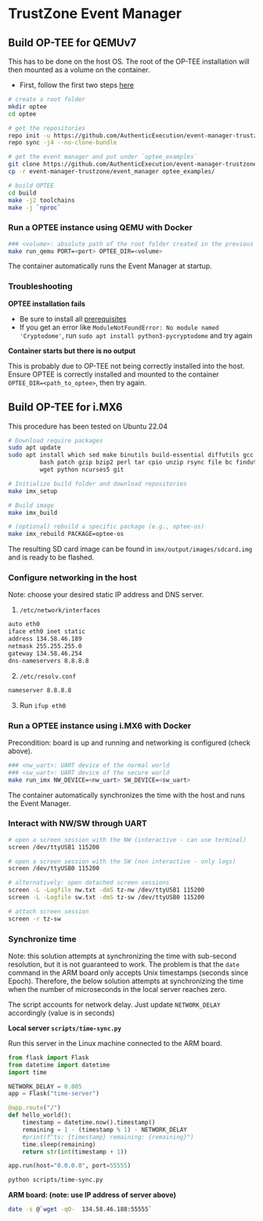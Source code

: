 # TrustZone Event Manager

## Build OP-TEE for QEMUv7

This has to be done on the host OS. The root of the OP-TEE installation will then mounted as a volume on the container.

- First, follow the first two steps [here](https://optee.readthedocs.io/en/latest/building/gits/build.html#get-and-build-the-solution)

```bash
# create a root folder
mkdir optee
cd optee

# get the repositories
repo init -u https://github.com/AuthenticExecution/event-manager-trustzone.git -m manifest.xml
repo sync -j4 --no-clone-bundle

# get the event manager and put under `optee_examples`
git clone https://github.com/AuthenticExecution/event-manager-trustzone.git
cp -r event-manager-trustzone/event_manager optee_examples/

# build OPTEE
cd build
make -j2 toolchains
make -j `nproc`
```

### Run a OPTEE instance using QEMU with Docker

```bash
### <volume>: absolute path of the root folder created in the previous phase (default: /opt/optee)
make run_qemu PORT=<port> OPTEE_DIR=<volume>
```

The container automatically runs the Event Manager at startup.

### Troubleshooting

**OPTEE installation fails**

- Be sure to install all
  [prerequisites](https://optee.readthedocs.io/en/latest/building/gits/build.html#get-and-build-the-solution)
- If you get an error like `ModuleNotFoundError: No module named 'Cryptodome'`,
  run `sudo apt install python3-pycryptodome` and try again

**Container starts but there is no output**

This is probably due to OP-TEE not being correctly installed into the host.
Ensure OPTEE is correctly installed and mounted to the container
`OPTEE_DIR=<path_to_optee>`, then try again.

## Build OP-TEE for i.MX6

This procedure has been tested on Ubuntu 22.04

```bash
# Download require packages
sudo apt update
sudo apt install which sed make binutils build-essential diffutils gcc g++ \
         bash patch gzip bzip2 perl tar cpio unzip rsync file bc findutils \
         wget python ncurses5 git 

# Initialize build folder and download repositories
make imx_setup

# Build image
make imx_build

# (optional) rebuild a specific package (e.g., optee-os)
make imx_rebuild PACKAGE=optee-os
```

The resulting SD card image can be found in `imx/output/images/sdcard.img` and
is ready to be flashed.

### Configure networking in the host

Note: choose your desired static IP address and DNS server.

1. `/etc/network/interfaces`

```bash
auto eth0
iface eth0 inet static
address 134.58.46.189
netmask 255.255.255.0
gateway 134.58.46.254
dns-nameservers 8.8.8.8
```

2. `/etc/resolv.conf`

```bash
nameserver 8.8.8.8
```

3. Run `ifup eth0`

### Run a OPTEE instance using i.MX6 with Docker

Precondition: board is up and running and networking is configured (check above).

```bash
### <nw_uart>: UART device of the normal world
### <sw_uart>: UART device of the secure world
make run_imx NW_DEVICE=<nw_uart> SW_DEVICE=<sw_uart>
```

The container automatically synchronizes the time with the host and runs the
Event Manager.

### Interact with NW/SW through UART

```bash
# open a screen session with the NW (interactive - can use terminal)
screen /dev/ttyUSB1 115200

# open a screen session with the SW (non interactive - only logs)
screen /dev/ttyUSB0 115200

# alternatively: open detached screen sessions
screen -L -Logfile nw.txt -dmS tz-nw /dev/ttyUSB1 115200
screen -L -Logfile sw.txt -dmS tz-sw /dev/ttyUSB0 115200

# attach screen session
screen -r tz-sw
```

### Synchronize time

Note: this solution attempts at synchronizing the time with sub-second resolution, but it is not guaranteed to work. The problem is that the `date` command in the ARM board only accepts Unix timestamps (seconds since Epoch). Therefore, the below solution attempts at synchronizing the time when the number of microseconds in the local server reaches zero.

The script accounts for network delay. Just update `NETWORK_DELAY` accordingly (value is in seconds)

**Local server `scripts/time-sync.py`**

Run this server in the Linux machine connected to the ARM board.

```python
from flask import Flask
from datetime import datetime
import time

NETWORK_DELAY = 0.005
app = Flask("time-server")

@app.route("/")
def hello_world():
    timestamp = datetime.now().timestamp()
    remaining = 1 - (timestamp % 1) - NETWORK_DELAY
    #print(f"ts: {timestamp} remaining: {remaining}")
    time.sleep(remaining)
    return str(int(timestamp + 1))

app.run(host="0.0.0.0", port=55555)
```

```bash
python scripts/time-sync.py
```

**ARM board: (note: use IP address of server above)**

```bash
date -s @`wget -qO-  134.58.46.188:55555`
```
